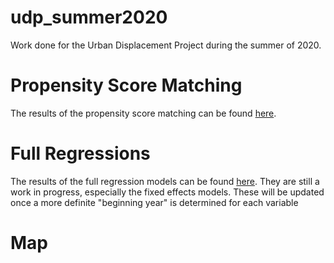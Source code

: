 # udp_summer2020
Work done for the Urban Displacement Project during the summer of 2020.

# Propensity Score Matching
The results of the propensity score matching can be found [here](https://mnissen1.github.io/udp_summer2020/sgc_psm_writeup.pdf).

# Full Regressions
The results of the full regression models can be found [here](https://mnissen1.github.io/udp_summer2020/sgc_full_regressions.html). They are still a work in progress, especially the fixed effects models. These will be updated once a more definite "beginning year" is determined for each variable

# Map

